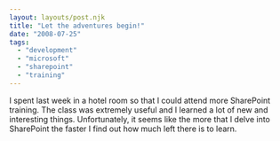 ```yaml
---
layout: layouts/post.njk
title: "Let the adventures begin!"
date: "2008-07-25"
tags: 
  - "development"
  - "microsoft"
  - "sharepoint"
  - "training"
---
```


I spent last week in a hotel room so that I could attend more SharePoint training. The class was extremely useful and I learned a lot of new and interesting things. Unfortunately, it seems like the more that I delve into SharePoint the faster I find out how much left there is to learn.
